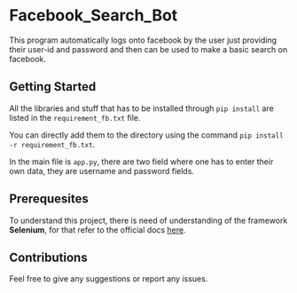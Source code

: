 # Facebook_Search_Bot
This program automatically logs onto facebook by the user just providing their user-id and password and then can be used to make a basic search on facebook.

## Getting Started
All the libraries and stuff that has to be installed through `pip install` are listed in the `requirement_fb.txt` file.

You can directly add them to the directory using the command `pip install -r requirement_fb.txt`.  

In the main file is `app.py`, there are two field where one has to enter their own data, they are username and password fields.

## Prerequesites
To understand this project, there is need of understanding of the framework **Selenium**, for that refer to the official docs [here](https://selenium-python.readthedocs.io/).

## Contributions
Feel free to give any suggestions or report any issues.
